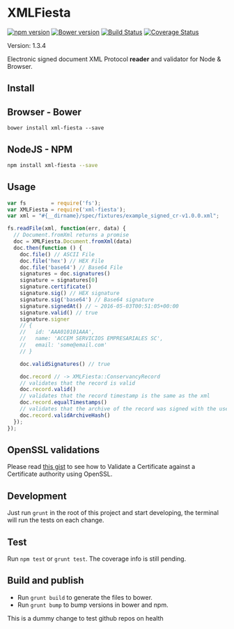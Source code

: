 # XMLFiesta

[![npm version][npm-image]][npm-url]
[![Bower version][bower-image]][bower-url]
[![Build Status][travis-image]][travis-url]
[![Coverage Status][coveralls-image]][coveralls-url]

Version: 1.3.4

Electronic signed document XML Protocol **reader** and validator for Node & Browser.

## Install

## Browser - Bower

```
bower install xml-fiesta --save
```

## NodeJS - NPM

```bash
npm install xml-fiesta --save
```

## Usage

```javascript
var fs        = require('fs');
var XMLFiesta = require('xml-fiesta');
var xml = "#{__dirname}/spec/fixtures/example_signed_cr-v1.0.0.xml";

fs.readFile(xml, function(err, data) {
  // Document.fromXml returns a promise
  doc = XMLFiesta.Document.fromXml(data)
  doc.then(function () {
    doc.file() // ASCII File
    doc.file('hex') // HEX File
    doc.file('base64') // Base64 File
    signatures = doc.signatures()
    signature = signatures[0]
    signature.certificate()
    signature.sig() // HEX signature
    signature.sig('base64') // Base64 signature
    signature.signedAt() // ~ 2016-05-03T00:51:05+00:00
    signature.valid() // true
    signature.signer
    // {
    //   id: 'AAA010101AAA',
    //   name: 'ACCEM SERVICIOS EMPRESARIALES SC',
    //   email: 'some@email.com'
    // }

    doc.validSignatures() // true

    doc.record // -> XMLFiesta::ConservancyRecord
    // validates that the record is valid
    doc.record.valid()
    // validates that the record timestamp is the same as the xml
    doc.record.equalTimestamps()
    // validates that the archive of the record was signed with the user certificate
    doc.record.validArchiveHash()
  });
});

```

## OpenSSL validations

Please read [this gist](https://gist.github.com/genaromadrid/9075d315e949fb4b3760db5c36c9a8ca) to see how to Validate a Certificate against a Certificate authority using OpenSSL.

## Development

Just run `grunt` in the root of this project and start developing, the terminal will run the tests on each change.

## Test

Run `npm test` or `grunt test`. The coverage info is still pending.

## Build and publish

- Run `grunt build` to generate the files to bower.
- Run `grunt bump` to bump versions in bower and npm.

[npm-url]: https://badge.fury.io/js/xml-fiesta
[npm-image]: https://badge.fury.io/js/xml-fiesta.svg

[bower-image]: https://badge.fury.io/bo/xml-fiesta.svg
[bower-url]: https://badge.fury.io/bo/xml-fiesta

[travis-image]: https://travis-ci.org/Mifiel/xml-fiesta-js.svg?branch=master
[travis-url]: https://travis-ci.org/Mifiel/xml-fiesta-js

[coveralls-image]: https://coveralls.io/repos/github/Mifiel/xml-fiesta-js/badge.svg?branch=master
[coveralls-url]: https://coveralls.io/github/Mifiel/xml-fiesta-js?branch=master

This is a dummy change to test github repos on health